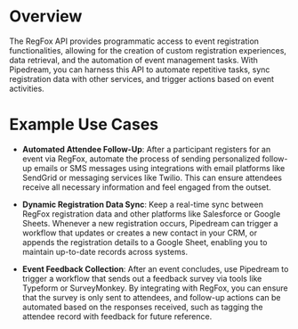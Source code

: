 # Overview

The RegFox API provides programmatic access to event registration functionalities, allowing for the creation of custom registration experiences, data retrieval, and the automation of event management tasks. With Pipedream, you can harness this API to automate repetitive tasks, sync registration data with other services, and trigger actions based on event activities.

# Example Use Cases

- **Automated Attendee Follow-Up**: After a participant registers for an event via RegFox, automate the process of sending personalized follow-up emails or SMS messages using integrations with email platforms like SendGrid or messaging services like Twilio. This can ensure attendees receive all necessary information and feel engaged from the outset.

- **Dynamic Registration Data Sync**: Keep a real-time sync between RegFox registration data and other platforms like Salesforce or Google Sheets. Whenever a new registration occurs, Pipedream can trigger a workflow that updates or creates a new contact in your CRM, or appends the registration details to a Google Sheet, enabling you to maintain up-to-date records across systems.

- **Event Feedback Collection**: After an event concludes, use Pipedream to trigger a workflow that sends out a feedback survey via tools like Typeform or SurveyMonkey. By integrating with RegFox, you can ensure that the survey is only sent to attendees, and follow-up actions can be automated based on the responses received, such as tagging the attendee record with feedback for future reference.
